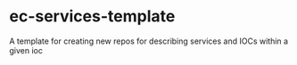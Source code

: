 # ec-services-template
A template for creating new repos for describing services and IOCs within a given ioc
